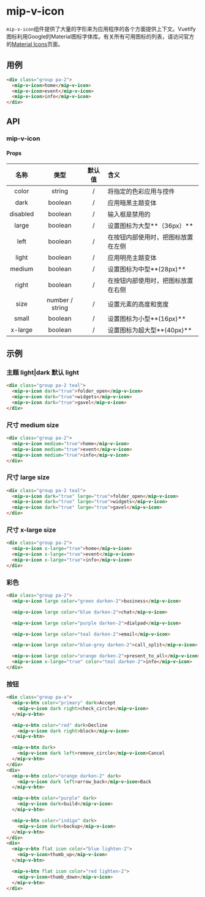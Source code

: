 # mip-v-icon

`mip-v-icon`组件提供了大量的字形来为应用程序的各个方面提供上下文。Vuetify图标利用Google的Material图标字体库。有关所有可用图标的列表，请访问官方的<a href="https://material.io/icons/" target="_blank" rel="noopener">Material Icons</a>页面。

## 用例

```html
<div class="group pa-2">
  <mip-v-icon>home</mip-v-icon>
  <mip-v-icon>event</mip-v-icon>
  <mip-v-icon>info</mip-v-icon>
</div>
```

## API

### mip-v-icon

#### Props

名称|类型|默认值|含义
:--:|:--:|:--:|:---
color|string|/|将指定的色彩应用与控件
dark|boolean|/|应用暗黑主题变体
disabled|boolean|/|输入框是禁用的
large|boolean|/|设置图标为大型**（36px）**
left|boolean|/|在按钮内部使用时，把图标放置在左侧
light|boolean|/|应用明亮主题变体
medium|boolean|/|设置图标为中型**(28px)**
right|boolean|/|在按钮内部使用时，把图标放置在右侧
size|number / string|/|设置元素的高度和宽度
small|boolean|/|设置图标为小型**(16px)**
x-large|boolean|/|设置图标为超大型**(40px)**

## 示例

### 主题 light|dark 默认 light

```html
<div class="group pa-2 teal">
  <mip-v-icon dark="true">folder_open</mip-v-icon>
  <mip-v-icon dark="true">widgets</mip-v-icon>
  <mip-v-icon dark="true">gavel</mip-v-icon>
</div>
```

### 尺寸 medium size

```html
<div class="group pa-2">
  <mip-v-icon medium="true">home</mip-v-icon>
  <mip-v-icon medium="true">event</mip-v-icon>
  <mip-v-icon medium="true">info</mip-v-icon>
</div>
```

### 尺寸 large size

```html
<div class="group pa-2 teal">
  <mip-v-icon dark="true" large="true">folder_open</mip-v-icon>
  <mip-v-icon dark="true" large="true">widgets</mip-v-icon>
  <mip-v-icon dark="true" large="true">gavel</mip-v-icon>
</div>
```

### 尺寸 x-large size

```html
<div class="group pa-2">
  <mip-v-icon x-large="true">home</mip-v-icon>
  <mip-v-icon x-large="true">event</mip-v-icon>
  <mip-v-icon x-large="true">info</mip-v-icon>
</div>
```

### 彩色

```html
<div class="group pa-2">
  <mip-v-icon large color="green darken-2">business</mip-v-icon>

  <mip-v-icon large color="blue darken-2">chat</mip-v-icon>

  <mip-v-icon large color="purple darken-2">dialpad</mip-v-icon>

  <mip-v-icon large color="teal darken-2">email</mip-v-icon>

  <mip-v-icon large color="blue-grey darken-2">call_split</mip-v-icon>

  <mip-v-icon large color="orange darken-2">present_to_all</mip-v-icon>
  <mip-v-icon x-large="true" color="teal darken-2">info</mip-v-icon>
</div>
```

### 按钮

```html
<div class="group pa-a">
  <mip-v-btn color="primary" dark>Accept
    <mip-v-icon dark right>check_circle</mip-v-icon>
  </mip-v-btn>

  <mip-v-btn color="red" dark>Decline
    <mip-v-icon dark right>block</mip-v-icon>
  </mip-v-btn>

  <mip-v-btn dark>
    <mip-v-icon dark left>remove_circle</mip-v-icon>Cancel
  </mip-v-btn>
</div>
<div>
  <mip-v-btn color="orange darken-2" dark>
    <mip-v-icon dark left>arrow_back</mip-v-icon>Back
  </mip-v-btn>

  <mip-v-btn color="purple" dark>
    <mip-v-icon dark>build</mip-v-icon>
  </mip-v-btn>

  <mip-v-btn color="indigo" dark>
    <mip-v-icon dark>backup</mip-v-icon>
  </mip-v-btn>
</div>
<div>
  <mip-v-btn flat icon color="blue lighten-2">
    <mip-v-icon>thumb_up</mip-v-icon>
  </mip-v-btn>

  <mip-v-btn flat icon color="red lighten-2">
    <mip-v-icon>thumb_down</mip-v-icon>
  </mip-v-btn>
</div>
```
